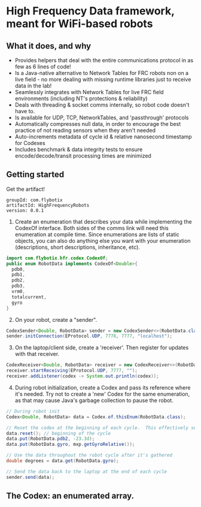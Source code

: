 # High Frequency Data framework, meant for WiFi-based robots

## What it does, and why
 - Provides helpers that deal with the entire communications protocol in as few as 6 lines of code!
 - Is a Java-native alternative to Network Tables for FRC robots non on a live field - no more dealing with missing runtime libraries just to receive data in the lab!
 - Seamlessly integrates with Network Tables for live FRC field environments (including NT's protections & reliability)
 - Deals with threading & socket comms internally, so robot code doesn't have to.
 - Is available for UDP, TCP, NetworkTables, and 'passthrough' protocols
 - Automatically compresses null data, in order to encourage the best practice of not reading sensors when they aren't needed
 - Auto-increments metadata of cycle id & relative nanosecond timestamp for Codexes
 - Includes benchmark & data integrity tests to ensure encode/decode/transit processing times are minimized

## Getting started
Get the artifact!
```
groupId: com.flybotix
artifactId: HighFrequencyRobots
version: 0.0.1
```

1. Create an enumeration that describes your data while implementing the CodexOf interface.  Both sides of the comms link will need this enumeration at compile time.  Since enumerations are lists of static objects, you can also do anything else you want with your enumeration (descriptions, short descriptions, inheritance, etc).
```java
import com.flybotix.hfr.codex.CodexOf;
public enum RobotData implements CodexOf<Double>{
  pdb0,
  pdb1,
  pdb2,
  pdb3,
  vrm0,
  totalcurrent,
  gyro
}
```
2. On your robot, create a "sender".
```java
CodexSender<Double, RobotData> sender = new CodexSender<>(RobotData.class, true);
sender.initConnection(EProtocol.UDP, 7778, 7777, "localhost");
```
3. On the laptop/client side, create a 'receiver'.  Then register for updates with that receiver.
```java
CodexReceiver<Double, RobotData> receiver = new CodexReceiver<>(RobotData.class);
receiver.startReceiving(EProtocol.UDP, 7777, "");
receiver.addListener(codex -> System.out.println(codex));
```
4.  During robot initialization, create a Codex and pass its reference where it's needed.  Try not to create a 'new' Codex for the same enumeration, as that may cause Java's garbage collection to pause the robot.
```java
// During robot init
Codex<Double, RobotData> data = Codex.of.thisEnum(RobotData.class);

// Reset the codex at the beginning of each cycle.  This effectively sets each value to 'null'.  Fill out data throughout each cycle.
data.reset(); // beginning of the cycle
data.put(RobotData.pdb2, -23.3d);
data.put(RobotData.gyro, mxp.getGyroRelative());

// Use the data throughout the robot cycle after it's gathered
double degrees = data.get(RobotData.gyro);

// Send the data back to the laptop at the end of each cycle
sender.send(data);
```

## The Codex: an enumerated array.








